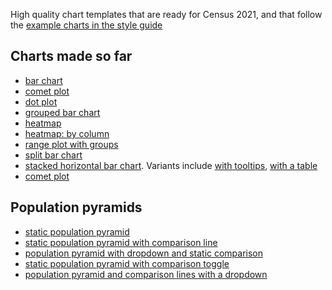 High quality chart templates that are ready for Census 2021, and that follow the [example charts in the style guide](https://ons-design.notion.site/Chart-types-e916b8337b064aab9d4ee0db0f56eb86)

## Charts made so far
- [bar chart](https://onsvisual.github.io/census-charts/bar-chart/index.html)
- [comet plot](https://onsvisual.github.io/census-charts/comet-plot/index.html)
- [dot plot](https://onsvisual.github.io/census-charts/dot-plot/index.html)
- [grouped bar chart](https://onsvisual.github.io/census-charts/grouped-bar-chart/index.html)
- [heatmap](https://onsvisual.github.io/census-charts/heatmap/index.html)
- [heatmap: by column](https://onsvisual.github.io/census-charts/heatmap-per-column/index.html)
- [range plot with groups](https://onsvisual.github.io/census-charts/range-plot/index.html)
- [split bar chart](https://onsvisual.github.io/census-charts/split-bar-chart/index.html)
- [stacked horizontal bar chart](https://onsvisual.github.io/census-charts/stacked-horizontal-bar-chart/index.html). Variants include [with tooltips](https://www.ons.gov.uk/visualisations/dvc2226/figure_2/index.html), [with a table](https://www.ons.gov.uk/visualisations/dvc2226/figure_5/index.html)
- [comet plot](https://onsvisual.github.io/census-charts/comet-plot/index.html)

## Population pyramids
- [static population pyramid](https://onsvisual.github.io/census-charts/static-population-pyramid)
- [static population pyramid with comparison line](https://onsvisual.github.io/census-charts/static-population-pyramid-with-comparison)
- [population pyramid with dropdown and static comparison](https://onsvisual.github.io/census-charts/population-pyramid-with-dropdown)
- [static population pyramid with comparison toggle](https://onsvisual.github.io/census-charts/population-pyramid-with-interactive-comparison)
- [population pyramid and comparison lines with a dropdown](https://onsvisual.github.io/census-charts/population-pyramid-with-dropdown-and-interactive-comparison)
